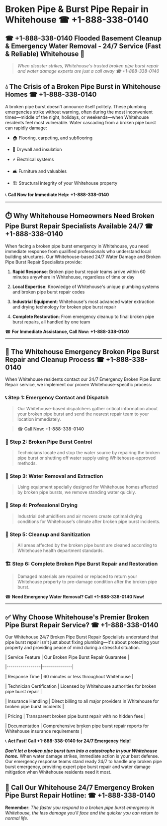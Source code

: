 # Broken Pipe & Burst Pipe Repair in Whitehouse ☎ +1-888-338-0140  
## ☎ +1-888-338-0140 Flooded Basement Cleanup & Emergency Water Removal - 24/7 Service (Fast & Reliable) Whitehouse 🚨  

> *When disaster strikes, Whitehouse's trusted broken pipe burst repair and water damage experts are just a call away ☎ +1-888-338-0140*  

## 💧 The Crisis of a Broken Pipe Burst in Whitehouse Homes ☎ +1-888-338-0140  

A broken pipe burst doesn't announce itself politely. These plumbing emergencies strike without warning, often during the most inconvenient times—middle of the night, holidays, or weekends—when Whitehouse residents feel most vulnerable. Water cascading from a broken pipe burst can rapidly damage:  

* 🏠 Flooring, carpeting, and subflooring  
* 🧱 Drywall and insulation  
* ⚡ Electrical systems  
* 🛋️ Furniture and valuables  
* 🏗️ Structural integrity of your Whitehouse property  

📞 **Call Now for Immediate Help: +1-888-338-0140**  

---  

## ⏱️ Why Whitehouse Homeowners Need Broken Pipe Burst Repair Specialists Available 24/7 ☎ +1-888-338-0140  

When facing a broken pipe burst emergency in Whitehouse, you need immediate response from qualified professionals who understand local building structures. Our Whitehouse-based 24/7 Water Damage and Broken Pipe Burst Repair Specialists provide:  

1. **Rapid Response**: Broken pipe burst repair teams arrive within 60 minutes anywhere in Whitehouse, regardless of time or day  
2. **Local Expertise**: Knowledge of Whitehouse's unique plumbing systems and broken pipe burst repair codes  
3. **Industrial Equipment**: Whitehouse's most advanced water extraction and drying technology for broken pipe burst repair  
4. **Complete Restoration**: From emergency cleanup to final broken pipe burst repairs, all handled by one team  

☎ **For Immediate Assistance, Call Now: +1-888-338-0140**  

---  

## 🔧 The Whitehouse Emergency Broken Pipe Burst Repair and Cleanup Process ☎ +1-888-338-0140  

When Whitehouse residents contact our 24/7 Emergency Broken Pipe Burst Repair service, we implement our proven Whitehouse-specific process:  

### 📞 Step 1: Emergency Contact and Dispatch  
> Our Whitehouse-based dispatchers gather critical information about your broken pipe burst and send the nearest repair team to your location immediately.  
> ☎ **Call Now: +1-888-338-0140**  

### 🚿 Step 2: Broken Pipe Burst Control  
> Technicians locate and stop the water source by repairing the broken pipe burst or shutting off water supply using Whitehouse-approved methods.  

### 🌊 Step 3: Water Removal and Extraction  
> Using equipment specially designed for Whitehouse homes affected by broken pipe bursts, we remove standing water quickly.  

### 💨 Step 4: Professional Drying  
> Industrial dehumidifiers and air movers create optimal drying conditions for Whitehouse's climate after broken pipe burst incidents.  

### 🧼 Step 5: Cleanup and Sanitization  
> All areas affected by the broken pipe burst are cleaned according to Whitehouse health department standards.  

### 🏗️ Step 6: Complete Broken Pipe Burst Repair and Restoration  
> Damaged materials are repaired or replaced to return your Whitehouse property to pre-damage condition after the broken pipe burst.  

☎ **Need Emergency Water Removal? Call +1-888-338-0140 Now!**  

---  

## ✅ Why Choose Whitehouse's Premier Broken Pipe Burst Repair Service? ☎ +1-888-338-0140  

Our Whitehouse 24/7 Broken Pipe Burst Repair Specialists understand that pipe burst repair isn't just about fixing plumbing—it's about protecting your property and providing peace of mind during a stressful situation.  

| Service Feature | Our Broken Pipe Burst Repair Guarantee |  
|-----------------|---------------|  
| Response Time | 60 minutes or less throughout Whitehouse |  
| Technician Certification | Licensed by Whitehouse authorities for broken pipe burst repair |  
| Insurance Handling | Direct billing to all major providers in Whitehouse for broken pipe burst incidents |  
| Pricing | Transparent broken pipe burst repair with no hidden fees |  
| Documentation | Comprehensive broken pipe burst repair reports for Whitehouse insurance requirements |  

📞 **Act Fast! Call +1-888-338-0140 for 24/7 Emergency Help!**  

***Don't let a broken pipe burst turn into a catastrophe in your Whitehouse home.*** When water damage strikes, immediate action is your best defense. Our emergency response teams stand ready 24/7 to handle any broken pipe burst emergency, providing expert pipe burst repair and water damage mitigation when Whitehouse residents need it most.  

## 📱 Call Our Whitehouse 24/7 Emergency Broken Pipe Burst Repair Hotline: ☎ +1-888-338-0140  

**Remember**: *The faster you respond to a broken pipe burst emergency in Whitehouse, the less damage you'll face and the quicker you can return to normal life.*
